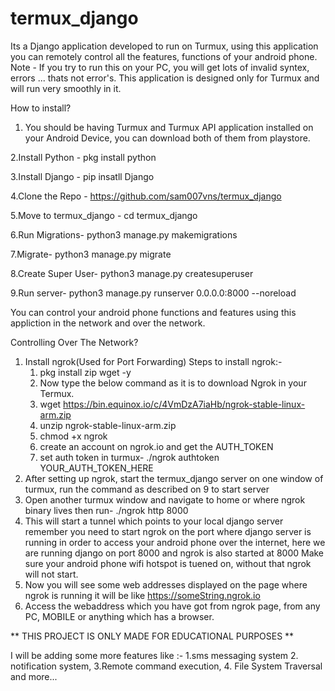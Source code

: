 # termux_django

Its a Django application developed to run on Turmux, using this application you can remotely control all the features, functions of your android phone.<br>
Note - If you try to run this on your PC, you will get lots of invalid syntex, errors ... thats not error's. This application is designed only for Turmux and will
run very smoothly in it.

How to install?

1. You should be having Turmux and Turmux API application installed on your Android Device, you can download both of them from playstore.

2.Install Python - pkg install python

3.Install Django - pip insatll Django

4.Clone the Repo - https://github.com/sam007vns/termux_django

5.Move to termux_django - cd termux_django

6.Run Migrations- python3 manage.py makemigrations 

7.Migrate- python3 manage.py migrate

8.Create Super User- python3 manage.py createsuperuser

9.Run server- python3 manage.py runserver 0.0.0.0:8000 --noreload

You can control your android phone functions and features  using this appliction in the network and over the network.

Controlling Over The Network?

1. Install ngrok(Used for Port Forwarding)
    Steps to install ngrok:- 
      1. pkg install zip wget -y
      2. Now type the below command as it is to download Ngrok in your Termux.
      3. wget https://bin.equinox.io/c/4VmDzA7iaHb/ngrok-stable-linux-arm.zip
      4. unzip ngrok-stable-linux-arm.zip
      5. chmod +x ngrok
      6. create an account on ngrok.io and get the AUTH_TOKEN
      7. set auth token in turmux-    ./ngrok authtoken YOUR_AUTH_TOKEN_HERE
2. After setting up ngrok, start the termux_django server on one window of turmux, run the command as described on 9 to start server
3. Open another turmux window and navigate to home or where ngrok binary lives then run-  ./ngrok http 8000
4. This will start a tunnel which points to your local django server remember you need to start ngrok on the port where django server is running in order to access 
   your android phone over the internet, here we are running django on port 8000 and ngrok is also started at 8000
   Make sure your android phone wifi hotspot is tuened on, without that ngrok will not start.
5. Now you will see some web addresses displayed on the page where ngrok is running it will be like https://someString.ngrok.io
6. Access the webaddress which you have got from ngrok page, from any PC, MOBILE or anything which has a browser.

** THIS PROJECT IS ONLY MADE FOR EDUCATIONAL PURPOSES **

I will be adding some more features like :- 1.sms messaging system 2. notification system, 3.Remote command execution, 4. File System Traversal and more...
